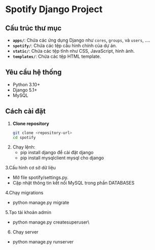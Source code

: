 # Spotify Django Project

## Cấu trúc thư mục

- **`apps/`**: Chứa các ứng dụng Django như `cores`, `groups`, và `users`, ....
- **`spotify/`**: Chứa các tệp cấu hình chính của dự án.
- **`static/`**: Chứa các tệp tĩnh như CSS, JavaScript, hình ảnh.
- **`templates/`**: Chứa các tệp HTML template.

## Yêu cầu hệ thống

- Python 3.10+
- Django 5.1+
- MySQL

## Cách cài đặt

1. **Clone repository**
   ```bash
   git clone <repository-url>
   cd spotify
2. Chạy lệnh:
   - pip install django để cài đặt django
   - pip install mysqlclient mysql cho django
     
3.Cấu hình cơ sở dữ liệu
  - Mở file spotify/settings.py.  
  - Cập nhật thông tin kết nối MySQL trong phần DATABASES  
    
4.Chạy migrations
  - python manage.py migrate

5.Tạo tài khoản admin
  - python manage.py createsuperuser\

6. Chạy server
 - python manage.py runserver

